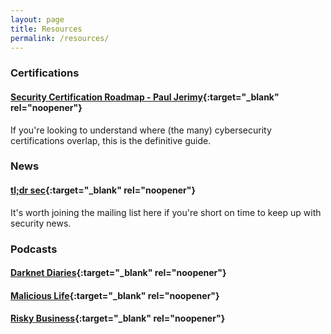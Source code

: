 ```yaml
---
layout: page
title: Resources
permalink: /resources/
---
```


### Certifications

#### [Security Certification Roadmap - Paul Jerimy](https://pauljerimy.com/security-certification-roadmap/){:target="_blank" rel="noopener"}
If you're looking to understand where (the many) cybersecurity certifications overlap, this is the definitive guide.

### News

#### [tl;dr sec](https://tldrsec.com/){:target="_blank" rel="noopener"}
It's worth joining the mailing list here if you're short on time to keep up with security news.

### Podcasts

#### [Darknet Diaries](https://darknetdiaries.com/){:target="_blank" rel="noopener"}

#### [Malicious Life](https://malicious.life/){:target="_blank" rel="noopener"}

#### [Risky Business](https://risky.biz/){:target="_blank" rel="noopener"}

